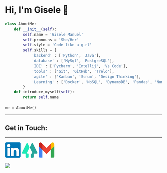 

<!--
**giselemanuel/giselemanuel** is a ✨ _special_ ✨ repository because its `README.md` (this file) appears on your GitHub profile.

Here are some ideas to get you started:
---


 I’m Bachelor’s degree in Information System from the PUC – Campinas, I specialized in Project Management from Fundação Getúlio Vargas – FGV and also Professional Coach from Brazilian Coach Institute (IBC). I’ve been working as an IT professional over last 7 years. I have built a solid career with a great experience working with management of KPI, process management and continuous improvement, IT Governance, Project Management, IT service support, management of IT normative documents and contract management.  

 ## Projects 💻
---
 >I’m currently studing to become a Data Analysts. 🚀 
---

-->

# Hi, I'm Gisele 🦄

```python
class AboutMe:
    def __init__(self):
        self.name = 'Gisele Manuel'
        self.pronouns = 'She/Her'
        self.style = 'Code like a girl'
        self.skills = {
            'backend' : ['Python', 'Java'],
            'database' : ['MySql', 'PostgreSQL'],
            'IDE' : ['Pycharm', 'Intellij', 'Vs Code'],
            'tools' : ['Git', 'GitHub', 'Trelo'],
            'agile' : ['Kanban', 'Scrum', 'Design Thinking'],
            'Learning' : ['Docker', 'NoSQL', 'DynamoDB', 'Pandas', 'Numpy']
        }
    def introduce_myself(self):
        return self.name 

me = AboutMe()
```
---

 ## **Get in Touch:**
 ----
 
 <img src="https://github.com/giselemanuel/giselemanuel/blob/main/imagens/linkedin.png" data-canonical-src="https://gyazo.com/eb5c5741b6a9a16c692170a41a49c858.png" width="50" height="50" /> <img src="https://github.com/giselemanuel/giselemanuel/blob/main/imagens/linktree.png" data-canonical-src="https://gyazo.com/eb5c5741b6a9a16c692170a41a49c858.png" width="50" height="50" /> <img src="https://github.com/giselemanuel/giselemanuel/blob/main/imagens/gmail.png" data-canonical-src="https://gyazo.com/eb5c5741b6a9a16c692170a41a49c858.png" width="50" height="50" />
 
 ![](https://github.com/giselemanuel/giselemanuel/blob/main/imagens/linktree.png=200)

<!--

[![Profile][image-linkedin]][url-linkedin] [![Profile][image-linketree]][url-linketree]  [![Profile][image-gmail]][url-gmail]

[image-gmail]: imagens/gmail.png
[url-gmail]: giselermanuel@gmail.com

[image-linketree]: imagens/linktree.png
[url-linketree]:https://linktr.ee/giselemanuel

[image-linkedin]: imagens/linkedin.png
[url-linkedin]:https://www.linkedin.com/in/giselemanuelti/

-->




